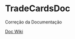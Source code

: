 # TradeCardsDoc
Correção da Documentação

[Doc Wiki](https://github.com/kalbzero/TradeCardsDoc/wiki)
